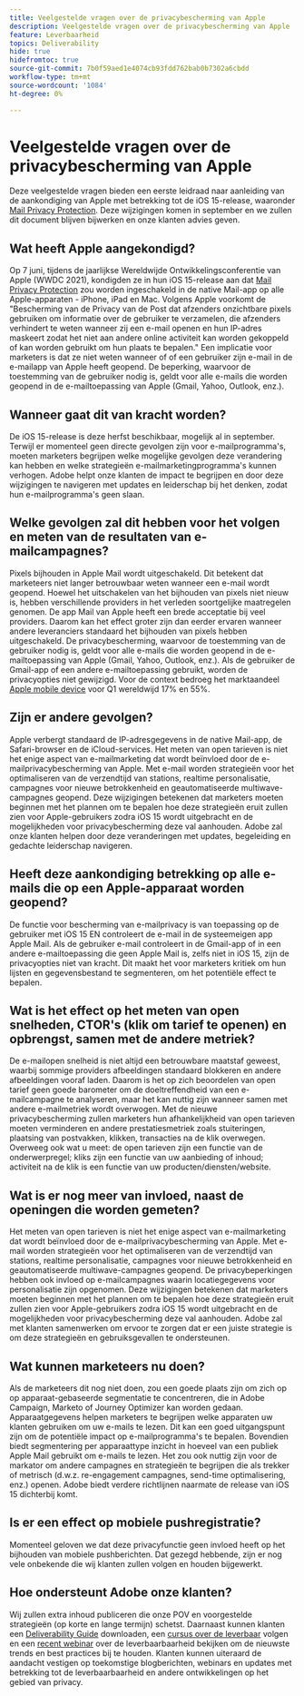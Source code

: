 ```yaml
---
title: Veelgestelde vragen over de privacybescherming van Apple
description: Veelgestelde vragen over de privacybescherming van Apple
feature: Leverbaarheid
topics: Deliverability
hide: true
hidefromtoc: true
source-git-commit: 7b0f59aed1e4074cb93fdd762bab0b7302a6cbdd
workflow-type: tm+mt
source-wordcount: '1084'
ht-degree: 0%

---
```


# Veelgestelde vragen over de privacybescherming van Apple

Deze veelgestelde vragen bieden een eerste leidraad naar aanleiding van de aankondiging van Apple met betrekking tot de iOS 15-release, waaronder [Mail Privacy Protection](https://www.apple.com/newsroom/2021/06/apple-advances-its-privacy-leadership-with-ios-15-ipados-15-macos-monterey-and-watchos-8/). Deze wijzigingen komen in september en we zullen dit document blijven bijwerken en onze klanten advies geven.

## Wat heeft Apple aangekondigd?

Op 7 juni, tijdens de jaarlijkse Wereldwijde Ontwikkelingsconferentie van Apple (WWDC 2021), kondigden ze in hun iOS 15-release aan dat [Mail Privacy Protection](https://www.apple.com/newsroom/2021/06/apple-advances-its-privacy-leadership-with-ios-15-ipados-15-macos-monterey-and-watchos-8/) zou worden ingeschakeld in de native Mail-app op alle Apple-apparaten - iPhone, iPad en Mac. Volgens Apple voorkomt de &quot;Bescherming van de Privacy van de Post dat afzenders onzichtbare pixels gebruiken om informatie over de gebruiker te verzamelen, die afzenders verhindert te weten wanneer zij een e-mail openen en hun IP-adres maskeert zodat het niet aan andere online activiteit kan worden gekoppeld of kan worden gebruikt om hun plaats te bepalen.&quot; Een implicatie voor marketers is dat ze niet weten wanneer of of een gebruiker zijn e-mail in de e-mailapp van Apple heeft geopend. De beperking, waarvoor de toestemming van de gebruiker nodig is, geldt voor alle e-mails die worden geopend in de e-mailtoepassing van Apple (Gmail, Yahoo, Outlook, enz.).

## Wanneer gaat dit van kracht worden?

De iOS 15-release is deze herfst beschikbaar, mogelijk al in september. Terwijl er momenteel geen directe gevolgen zijn voor e-mailprogramma&#39;s, moeten marketers begrijpen welke mogelijke gevolgen deze verandering kan hebben en welke strategieën e-mailmarketingprogramma&#39;s kunnen verhogen. Adobe helpt onze klanten de impact te begrijpen en door deze wijzigingen te navigeren met updates en leiderschap bij het denken, zodat hun e-mailprogramma&#39;s geen slaan.

## Welke gevolgen zal dit hebben voor het volgen en meten van de resultaten van e-mailcampagnes?

Pixels bijhouden in Apple Mail wordt uitgeschakeld. Dit betekent dat marketeers niet langer betrouwbaar weten wanneer een e-mail wordt geopend. Hoewel het uitschakelen van het bijhouden van pixels niet nieuw is, hebben verschillende providers in het verleden soortgelijke maatregelen genomen. De app Mail van Apple heeft een brede acceptatie bij veel providers. Daarom kan het effect groter zijn dan eerder ervaren wanneer andere leveranciers standaard het bijhouden van pixels hebben uitgeschakeld. De privacybescherming, waarvoor de toestemming van de gebruiker nodig is, geldt voor alle e-mails die worden geopend in de e-mailtoepassing van Apple (Gmail, Yahoo, Outlook, enz.). Als de gebruiker de Gmail-app of een andere e-mailtoepassing gebruikt, worden de privacyopties niet gewijzigd. Voor de context bedroeg het marktaandeel [Apple mobile device](https://www.counterpointresearch.com/global-smartphone-share/) voor Q1 wereldwijd 17% en 55%.

## Zijn er andere gevolgen?

Apple verbergt standaard de IP-adresgegevens in de native Mail-app, de Safari-browser en de iCloud-services. Het meten van open tarieven is niet het enige aspect van e-mailmarketing dat wordt beïnvloed door de e-mailprivacybescherming van Apple. Met e-mail worden strategieën voor het optimaliseren van de verzendtijd van stations, realtime personalisatie, campagnes voor nieuwe betrokkenheid en geautomatiseerde multiwave-campagnes geopend. Deze wijzigingen betekenen dat marketers moeten beginnen met het plannen om te bepalen hoe deze strategieën eruit zullen zien voor Apple-gebruikers zodra iOS 15 wordt uitgebracht en de mogelijkheden voor privacybescherming deze val aanhouden. Adobe zal onze klanten helpen door deze veranderingen met updates, begeleiding en gedachte leiderschap navigeren.

## Heeft deze aankondiging betrekking op alle e-mails die op een Apple-apparaat worden geopend?

De functie voor bescherming van e-mailprivacy is van toepassing op de gebruiker met iOS 15 EN controleert de e-mail in de systeemeigen app Apple Mail. Als de gebruiker e-mail controleert in de Gmail-app of in een andere e-mailtoepassing die geen Apple Mail is, zelfs niet in iOS 15, zijn de privacyopties niet van kracht. Dit maakt het voor marketers kritiek om hun lijsten en gegevensbestand te segmenteren, om het potentiële effect te bepalen.

## Wat is het effect op het meten van open snelheden, CTOR&#39;s (klik om tarief te openen) en opbrengst, samen met de andere metriek?

De e-mailopen snelheid is niet altijd een betrouwbare maatstaf geweest, waarbij sommige providers afbeeldingen standaard blokkeren en andere afbeeldingen vooraf laden. Daarom is het op zich beoordelen van open tarief geen goede barometer om de doeltreffendheid van een e-mailcampagne te analyseren, maar het kan nuttig zijn wanneer samen met andere e-mailmetriek wordt overwogen. Met de nieuwe privacybescherming zullen marketers hun afhankelijkheid van open tarieven moeten verminderen en andere prestatiesmetriek zoals stuiteringen, plaatsing van postvakken, klikken, transacties na de klik overwegen. Overweeg ook wat u meet: de open tarieven zijn een functie van de onderwerpregel; kliks zijn een functie van uw aanbieding of inhoud; activiteit na de klik is een functie van uw producten/diensten/website.

## Wat is er nog meer van invloed, naast de openingen die worden gemeten?

Het meten van open tarieven is niet het enige aspect van e-mailmarketing dat wordt beïnvloed door de e-mailprivacybescherming van Apple. Met e-mail worden strategieën voor het optimaliseren van de verzendtijd van stations, realtime personalisatie, campagnes voor nieuwe betrokkenheid en geautomatiseerde multiwave-campagnes geopend. De privacybeperkingen hebben ook invloed op e-mailcampagnes waarin locatiegegevens voor personalisatie zijn opgenomen. Deze wijzigingen betekenen dat marketers moeten beginnen met het plannen om te bepalen hoe deze strategieën eruit zullen zien voor Apple-gebruikers zodra iOS 15 wordt uitgebracht en de mogelijkheden voor privacybescherming deze val aanhouden. Adobe zal met klanten samenwerken om ervoor te zorgen dat er een juiste strategie is om deze strategieën en gebruiksgevallen te ondersteunen.

## Wat kunnen marketeers nu doen?

Als de marketeers dit nog niet doen, zou een goede plaats zijn om zich op op apparaat-gebaseerde segmentatie te concentreren, die in Adobe Campaign, Marketo of Journey Optimizer kan worden gedaan. Apparaatgegevens helpen marketers te begrijpen welke apparaten uw klanten gebruiken om uw e-mails te lezen. Dit kan een goed uitgangspunt zijn om de potentiële impact op e-mailprogramma&#39;s te bepalen. Bovendien biedt segmentering per apparaattype inzicht in hoeveel van een publiek Apple Mail gebruikt om e-mails te lezen. Het zou ook nuttig zijn voor de markator om andere campagnes en strategieën te begrijpen die als trekker of metrisch (d.w.z. re-engagement campagnes, send-time optimalisering, enz.) openen. Adobe biedt verdere richtlijnen naarmate de release van iOS 15 dichterbij komt.

## Is er een effect op mobiele pushregistratie?

Momenteel geloven we dat deze privacyfunctie geen invloed heeft op het bijhouden van mobiele pushberichten. Dat gezegd hebbende, zijn er nog vele onbekende die wij klanten zullen volgen en houden bijgewerkt.

## Hoe ondersteunt Adobe onze klanten?

Wij zullen extra inhoud publiceren die onze POV en voorgestelde strategieën (op korte en lange termijn) schetst. Daarnaast kunnen klanten een [Deliverability Guide](../introduction.md) downloaden, een [cursus over de leverbaar](http://bit.ly/Deliverability-Course) volgen en een [recent webinar](https://primetime.bluejeans.com/a2m/events/playback/29edda30-a9b8-4e4b-a460-e829c02c912a) over de leverbaarbaarheid bekijken om de nieuwste trends en best practices bij te houden. Klanten kunnen uiteraard de aandacht vestigen op toekomstige blogberichten, webinars en updates met betrekking tot de leverbaarbaarheid en andere ontwikkelingen op het gebied van privacy.
